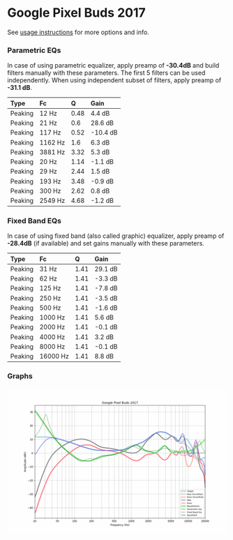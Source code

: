 # Google Pixel Buds 2017
See [usage instructions](https://github.com/jaakkopasanen/AutoEq#usage) for more options and info.

### Parametric EQs
In case of using parametric equalizer, apply preamp of **-30.4dB** and build filters manually
with these parameters. The first 5 filters can be used independently.
When using independent subset of filters, apply preamp of **-31.1 dB**.

| Type    | Fc      |    Q | Gain     |
|:--------|:--------|:-----|:---------|
| Peaking | 12 Hz   | 0.48 | 4.4 dB   |
| Peaking | 21 Hz   | 0.6  | 28.6 dB  |
| Peaking | 117 Hz  | 0.52 | -10.4 dB |
| Peaking | 1162 Hz | 1.6  | 6.3 dB   |
| Peaking | 3881 Hz | 3.32 | 5.3 dB   |
| Peaking | 20 Hz   | 1.14 | -1.1 dB  |
| Peaking | 29 Hz   | 2.44 | 1.5 dB   |
| Peaking | 193 Hz  | 3.48 | -0.9 dB  |
| Peaking | 300 Hz  | 2.62 | 0.8 dB   |
| Peaking | 2549 Hz | 4.68 | -1.2 dB  |

### Fixed Band EQs
In case of using fixed band (also called graphic) equalizer, apply preamp of **-28.4dB**
(if available) and set gains manually with these parameters.

| Type    | Fc       |    Q | Gain    |
|:--------|:---------|:-----|:--------|
| Peaking | 31 Hz    | 1.41 | 29.1 dB |
| Peaking | 62 Hz    | 1.41 | -3.3 dB |
| Peaking | 125 Hz   | 1.41 | -7.8 dB |
| Peaking | 250 Hz   | 1.41 | -3.5 dB |
| Peaking | 500 Hz   | 1.41 | -1.6 dB |
| Peaking | 1000 Hz  | 1.41 | 5.6 dB  |
| Peaking | 2000 Hz  | 1.41 | -0.1 dB |
| Peaking | 4000 Hz  | 1.41 | 3.2 dB  |
| Peaking | 8000 Hz  | 1.41 | -0.1 dB |
| Peaking | 16000 Hz | 1.41 | 8.8 dB  |

### Graphs
![](./Google%20Pixel%20Buds%202017.png)